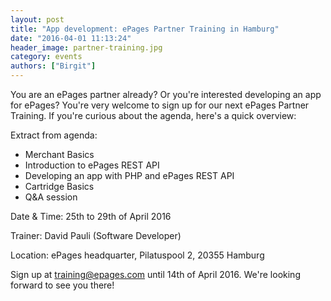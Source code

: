 ```yaml
---
layout: post
title: "App development: ePages Partner Training in Hamburg"
date: "2016-04-01 11:13:24"
header_image: partner-training.jpg
category: events
authors: ["Birgit"]
---
```


You are an ePages partner already?
Or you're interested developing an app for ePages?
You're very welcome to sign up for our next ePages Partner Training.
If you're curious about the agenda, here's a quick overview:

Extract from agenda:

* Merchant Basics
* Introduction to ePages REST API
* Developing an app with PHP and ePages REST API
* Cartridge Basics
* Q&A session

Date & Time: 25th to 29th of April 2016

Trainer: David Pauli (Software Developer)

Location: ePages headquarter, Pilatuspool 2, 20355 Hamburg

Sign up at [training@epages.com](mailto:training@epages.com) until 14th of April 2016.
We're looking forward to see you there!
